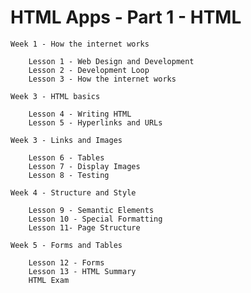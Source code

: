 # HTML Apps - Part 1 - HTML

    Week 1 - How the internet works

        Lesson 1 - Web Design and Development
        Lesson 2 - Development Loop
        Lesson 3 - How the internet works

    Week 3 - HTML basics

        Lesson 4 - Writing HTML
        Lesson 5 - Hyperlinks and URLs

    Week 3 - Links and Images

        Lesson 6 - Tables
        Lesson 7 - Display Images
        Lesson 8 - Testing

    Week 4 - Structure and Style

        Lesson 9 - Semantic Elements
        Lesson 10 - Special Formatting
        Lesson 11- Page Structure

    Week 5 - Forms and Tables

        Lesson 12 - Forms
        Lesson 13 - HTML Summary
        HTML Exam 


